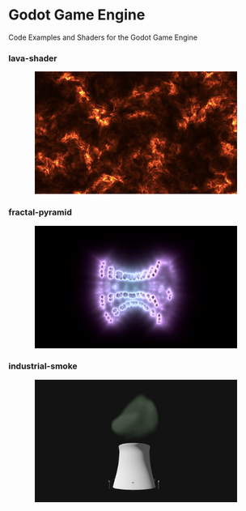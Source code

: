 # Godot Game Engine
Code Examples and Shaders for the Godot Game Engine

### lava-shader
<p align="center">
<img src="https://github.com/a-python-script/godot/blob/main/lava-shader/preview/lava-shader.png"  width="400" height="242">
</p>

### fractal-pyramid
<p align="center">
<img src="https://github.com/a-python-script/godot/blob/main/fractal-pyramid/preview/shot0.png"  width="400" height="242">
</p>

### industrial-smoke
<p align="center">
<img src="https://github.com/a-python-script/godot/blob/main/industrial-smoke/preview/industrial-smoke-preview.png"  width="400" height="242">
</p>
